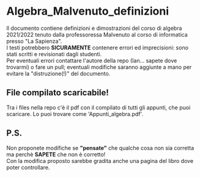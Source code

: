 # Algebra_Malvenuto_definizioni
Il documento contiene definizioni e dimostrazioni del corso di algebra 2021/2022 tenuto dalla professoressa Malvenuto al corso di informatica presso "La Sapienza".
\
I testi potrebbero **SICURAMENTE** contenere errori ed imprecisioni: sono stati scritti e revisionati dagli studenti.
\
Per eventuali errori contattare l'autore della repo (Ian... sapete dove trovarmi) o fare un pull; eventuali modifiche saranno aggiunte a mano per evitare la "distruzione(!)" del documento.

## File compilato scaricabile!
Tra i files nella repo c'è il pdf con il compilato di tutti gli appunti, che puoi scaricare. Lo puoi trovare come 'Appunti_algebra.pdf'.

## P.S. 
Non proponete modifiche se **"pensate"** che qualche cosa non sia corretta ma perchè **SAPETE** che non è corretto!\
Con la modifica proposto sarebbe gradita anche una pagina del libro dove poter controllare.

